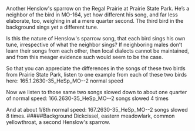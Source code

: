 Another Henslow's sparrow on the Regal Prairie at Prairie State Park. He’s a neighbor of the bird in MO-164, yet how different his song, and far less elaborate, too, weighing in at a mere quarter second. The third bird in the background sings yet a different tune. 

Is this the nature of Henslow's sparrow song, that each bird sings his own tune, irrespective of what the neighbor sings? If neighboring males don’t learn their songs from each other, then local dialects cannot be maintained, and from this meager evidence such would seem to be the case.

So that you can appreciate the differences in the songs of these two birds from Prairie State Park, listen to one example from each of these two birds here:
165.1.2630-35_HeSp_MO--2 normal speed

Now we listen to those same two songs slowed down to about one quarter of normal speed: 166.2630-35_HeSp_MO--2 songs slowed 4 times

And at about 1/8th normal speed: 167.2630-35_HeSp_MO--2 songs slowed 8 times. 
#####Background
Dickcissel, eastern meadowlark, common yellowthroat, a second Henslow's sparrow.
